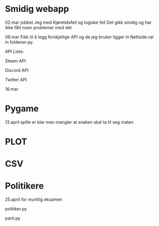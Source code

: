 # Smidig webapp

02.mar 
jobbet Jeg med Kjøretidsfeil og logiske feil
Det gikk smidig og har ikke fått noen problemer med det 

09.mar 
Fikk til å legg forskjellige API og de jeg bruker ligger in Nettside.rar in folderen py.

API Liste:

Steam API

Discord API

Twitter API

16.mar

# Pygame
13.april
spille er klar men mangler at snaken skal ta til seg maten

# PLOT


# CSV



# Politikere
25.april for muntlig eksamen

politiker.py

parti.py
